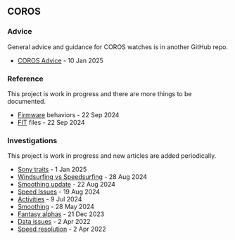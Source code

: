 ## COROS

### Advice

General advice and guidance for COROS watches is in another GitHub repo.

- [COROS Advice](https://logiqx.github.io/gps-guides/guidance/coros/) - 10 Jan 2025



### Reference

This project is work in progress and there are more things to be documented.

- [Firmware](firmware/README.md) behaviors - 22 Sep 2024
- [FIT](fit/README.md) files - 22 Sep 2024



### Investigations

This project is work in progress and new articles are added periodically.

- [Sony traits](sony/README.md) - 1 Jan 2025
- [Windsurfing vs Speedsurfing](windsurfing/README.md) - 28 Aug 2024
- [Smoothing update](smoothing/update.md) - 22 Aug 2024
- [Speed Issues](doppler/README.md) - 19 Aug 2024
- [Activities](activities/README.md) - 9 Jul 2024
- [Smoothing](smoothing/README.md) - 28 May 2024
- [Fantasy alphas](alpha/README.md) - 21 Dec 2023
- [Data issues](issues/README.md) - 2 Apr 2022
- [Speed resolution](resolution/README.md) - 2 Apr 2022

